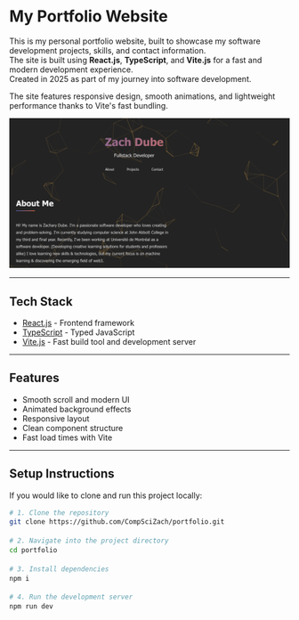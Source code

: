 # My Portfolio Website

This is my personal portfolio website, built to showcase my software development projects, skills, and contact information.  
The site is built using **React.js**, **TypeScript**, and **Vite.js** for a fast and modern development experience.  
Created in 2025 as part of my journey into software development.

The site features responsive design, smooth animations, and lightweight performance thanks to Vite's fast bundling.

![Portfolio Screenshot](src/assets/Portfolio.png)


---

## Tech Stack

- [React.js](https://reactjs.org/) - Frontend framework
- [TypeScript](https://www.typescriptlang.org/) - Typed JavaScript
- [Vite.js](https://vitejs.dev/) - Fast build tool and development server

---

## Features

- Smooth scroll and modern UI
- Animated background effects
- Responsive layout 
- Clean component structure
- Fast load times with Vite 

---

## Setup Instructions

If you would like to clone and run this project locally:

```bash
# 1. Clone the repository
git clone https://github.com/CompSciZach/portfolio.git

# 2. Navigate into the project directory
cd portfolio

# 3. Install dependencies
npm i

# 4. Run the development server
npm run dev
